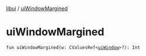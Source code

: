 [libui](README.md) / [uiWindowMargined](ui-window-margined.md)

# uiWindowMargined

`fun uiWindowMargined(w: CValuesRef<`[`uiWindow`](ui-window.md)`>?): Int`
